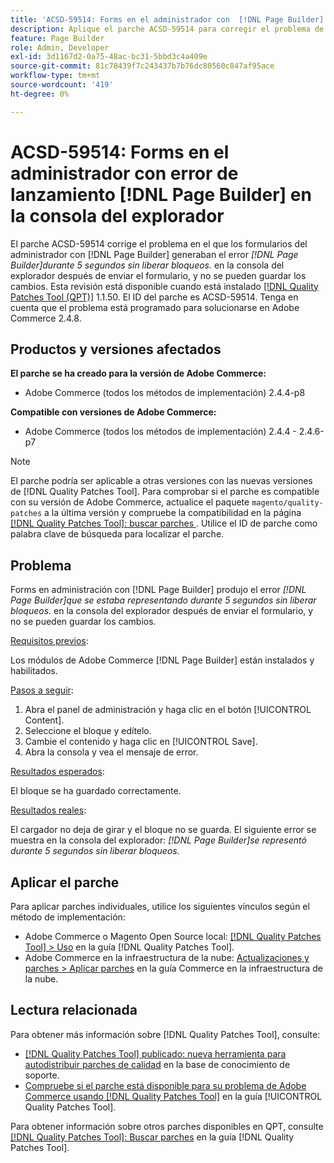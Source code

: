```yaml
---
title: 'ACSD-59514: Forms en el administrador con  [!DNL Page Builder] error de lanzamiento en la consola del explorador'
description: Aplique el parche ACSD-59514 para corregir el problema de Adobe Commerce en el que los formularios en el administrador con  [!DNL Page Builder] emiten el error "[!DNL Page Builder] se representaban durante 5 segundos sin liberar bloqueos". en la consola del explorador después de enviar el formulario, y los cambios no se pueden guardar.
feature: Page Builder
role: Admin, Developer
exl-id: 3d1167d2-0a75-48ac-bc31-5bbd3c4a409e
source-git-commit: 81c78439f7c243437b7b76dc80560c847af95ace
workflow-type: tm+mt
source-wordcount: '419'
ht-degree: 0%

---
```


# ACSD-59514: Forms en el administrador con error de lanzamiento [!DNL Page Builder] en la consola del explorador

El parche ACSD-59514 corrige el problema en el que los formularios del administrador con [!DNL Page Builder] generaban el error *[!DNL Page Builder]durante 5 segundos sin liberar bloqueos.* en la consola del explorador después de enviar el formulario, y no se pueden guardar los cambios. Esta revisión está disponible cuando está instalado [[!DNL Quality Patches Tool (QPT)]](https://experienceleague.adobe.com/en/docs/commerce-knowledge-base/kb/announcements/commerce-announcements/magento-quality-patches-released-new-tool-to-self-serve-quality-patches) 1.1.50. El ID del parche es ACSD-59514. Tenga en cuenta que el problema está programado para solucionarse en Adobe Commerce 2.4.8.

## Productos y versiones afectados

**El parche se ha creado para la versión de Adobe Commerce:**

* Adobe Commerce (todos los métodos de implementación) 2.4.4-p8

**Compatible con versiones de Adobe Commerce:**

* Adobe Commerce (todos los métodos de implementación) 2.4.4 - 2.4.6-p7

>[!NOTE]
>
>El parche podría ser aplicable a otras versiones con las nuevas versiones de [!DNL Quality Patches Tool]. Para comprobar si el parche es compatible con su versión de Adobe Commerce, actualice el paquete `magento/quality-patches` a la última versión y compruebe la compatibilidad en la página [[!DNL Quality Patches Tool]: buscar parches ](https://experienceleague.adobe.com/tools/commerce-quality-patches/index.html). Utilice el ID de parche como palabra clave de búsqueda para localizar el parche.

## Problema

Forms en administración con [!DNL Page Builder] produjo el error *[!DNL Page Builder]que se estaba representando durante 5 segundos sin liberar bloqueos.* en la consola del explorador después de enviar el formulario, y no se pueden guardar los cambios.

<u>Requisitos previos</u>:

Los módulos de Adobe Commerce [!DNL Page Builder] están instalados y habilitados.

<u>Pasos a seguir</u>:

1. Abra el panel de administración y haga clic en el botón [!UICONTROL Content].
1. Seleccione el bloque y edítelo.
1. Cambie el contenido y haga clic en [!UICONTROL Save].
1. Abra la consola y vea el mensaje de error.

<u>Resultados esperados</u>:

El bloque se ha guardado correctamente.

<u>Resultados reales</u>:

El cargador no deja de girar y el bloque no se guarda. El siguiente error se muestra en la consola del explorador:
*[!DNL Page Builder]se representó durante 5 segundos sin liberar bloqueos.*

## Aplicar el parche

Para aplicar parches individuales, utilice los siguientes vínculos según el método de implementación:

* Adobe Commerce o Magento Open Source local: [[!DNL Quality Patches Tool] > Uso](/help/tools/quality-patches-tool/usage.md) en la guía [!DNL Quality Patches Tool].
* Adobe Commerce en la infraestructura de la nube: [Actualizaciones y parches > Aplicar parches](https://experienceleague.adobe.com/docs/commerce-cloud-service/user-guide/develop/upgrade/apply-patches.html) en la guía Commerce en la infraestructura de la nube.

## Lectura relacionada

Para obtener más información sobre [!DNL Quality Patches Tool], consulte:

* [[!DNL Quality Patches Tool] publicado: nueva herramienta para autodistribuir parches de calidad](https://experienceleague.adobe.com/en/docs/commerce-knowledge-base/kb/announcements/commerce-announcements/magento-quality-patches-released-new-tool-to-self-serve-quality-patches) en la base de conocimiento de soporte.
* [Compruebe si el parche está disponible para su problema de Adobe Commerce usando [!DNL Quality Patches Tool]](/help/tools/quality-patches-tool/patches-available-in-qpt/check-patch-for-magento-issue-with-magento-quality-patches.md) en la guía [!UICONTROL Quality Patches Tool].


Para obtener información sobre otros parches disponibles en QPT, consulte [[!DNL Quality Patches Tool]: Buscar parches](https://experienceleague.adobe.com/tools/commerce-quality-patches/index.html) en la guía [!DNL Quality Patches Tool].
